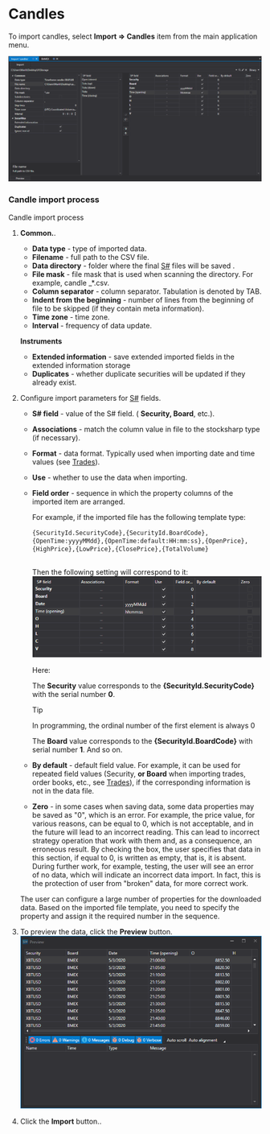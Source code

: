 # Candles

To import candles, select **Import \=\> Candles** item from the main application menu.

![hydra import candles](../images/hydra_import_candles.png)

### Candle import process

Candle import process

1. **Common.**.
   - **Data type** \- type of imported data.
   - **Filename** \- full path to the CSV file.
   - **Data directory** \- folder where the final [S\#](StockSharpAbout.md) files will be saved .
   - **File mask** \- file mask that is used when scanning the directory. For example, candle \_\*.csv.
   - **Column separator** \- column separator. Tabulation is denoted by TAB.
   - **Indent from the beginning** \- number of lines from the beginning of file to be skipped (if they contain meta information).
   - **Time zone** \- time zone.
   - **Interval** \- frequency of data update.

   **Instruments**
   - **Extended information** \- save extended imported fields in the extended information storage
   - **Duplicates** \- whether duplicate securities will be updated if they already exist.
2. Configure import parameters for [S\#](StockSharpAbout.md) fields.
   - **S\# field** \- value of the S\# field. ( **Security, Board**, etc.).
   - **Associations** \- match the column value in file to the stocksharp type (if necessary).
   - **Format** \- data format. Typically used when importing date and time values (see [Trades](HydraImportTrades.md)).
   - **Use** \- whether to use the data when importing.
   - **Field order** \- sequence in which the property columns of the imported item are arranged.

     For example, if the imported file has the following template type: 

     ```none
     {SecurityId.SecurityCode},{SecurityId.BoardCode},{OpenTime:yyyyMMdd},{OpenTime:default:HH:mm:ss},{OpenPrice},{HighPrice},{LowPrice},{ClosePrice},{TotalVolume}
     	  				
     ```

     Then the following setting will correspond to it:![hydra import prop candles](../images/hydra_import_prop_candles.png)

     Here:

     The **Security** value corresponds to the **{SecurityId.SecurityCode}** with the serial number **0**. 

     > [!TIP]
     > In programming, the ordinal number of the first element is always 0

     The **Board** value corresponds to the **{SecurityId.BoardCode}** with serial number **1**. And so on. 
   - **By default** \- default field value. For example, it can be used for repeated field values (Security, **or Board** when importing trades, order books, etc., see [Trades](HydraImportTrades.md)), if the corresponding information is not in the data file.
   - **Zero** \- in some cases when saving data, some data properties may be saved as "0", which is an error. For example, the price value, for various reasons, can be equal to 0, which is not acceptable, and in the future will lead to an incorrect reading. This can lead to incorrect strategy operation that work with them and, as a consequence, an erroneous result. By checking the box, the user specifies that data in this section, if equal to 0, is written as empty, that is, it is absent. During further work, for example, testing, the user will see an error of no data, which will indicate an incorrect data import. In fact, this is the protection of user from "broken" data, for more correct work. 

   The user can configure a large number of properties for the downloaded data. Based on the imported file template, you need to specify the property and assign it the required number in the sequence.
3. To preview the data, click the **Preview** button.![hydra import preview candles](../images/hydra_import_preview_candles.png)
4. Click the **Import** button..
